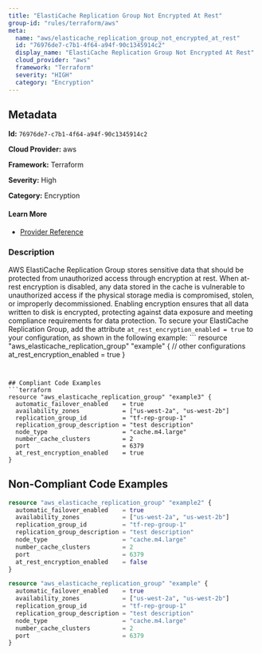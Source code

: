 ```yaml
---
title: "ElastiCache Replication Group Not Encrypted At Rest"
group-id: "rules/terraform/aws"
meta:
  name: "aws/elasticache_replication_group_not_encrypted_at_rest"
  id: "76976de7-c7b1-4f64-a94f-90c1345914c2"
  display_name: "ElastiCache Replication Group Not Encrypted At Rest"
  cloud_provider: "aws"
  framework: "Terraform"
  severity: "HIGH"
  category: "Encryption"
---
```

## Metadata

**Id:** `76976de7-c7b1-4f64-a94f-90c1345914c2`

**Cloud Provider:** aws

**Framework:** Terraform

**Severity:** High

**Category:** Encryption

#### Learn More

 - [Provider Reference](https://registry.terraform.io/providers/hashicorp/aws/latest/docs/resources/elasticache_replication_group#at_rest_encryption_enabled)

### Description

 AWS ElastiCache Replication Group stores sensitive data that should be protected from unauthorized access through encryption at rest. When at-rest encryption is disabled, any data stored in the cache is vulnerable to unauthorized access if the physical storage media is compromised, stolen, or improperly decommissioned. Enabling encryption ensures that all data written to disk is encrypted, protecting against data exposure and meeting compliance requirements for data protection. To secure your ElastiCache Replication Group, add the attribute `at_rest_encryption_enabled = true` to your configuration, as shown in the following example: ```
resource "aws_elasticache_replication_group" "example" {
  // other configurations
  at_rest_encryption_enabled = true
}
```


## Compliant Code Examples
```terraform
resource "aws_elasticache_replication_group" "example3" {
  automatic_failover_enabled    = true
  availability_zones            = ["us-west-2a", "us-west-2b"]
  replication_group_id          = "tf-rep-group-1"
  replication_group_description = "test description"
  node_type                     = "cache.m4.large"
  number_cache_clusters         = 2
  port                          = 6379
  at_rest_encryption_enabled    = true
}

```
## Non-Compliant Code Examples
```terraform
resource "aws_elasticache_replication_group" "example2" {
  automatic_failover_enabled    = true
  availability_zones            = ["us-west-2a", "us-west-2b"]
  replication_group_id          = "tf-rep-group-1"
  replication_group_description = "test description"
  node_type                     = "cache.m4.large"
  number_cache_clusters         = 2
  port                          = 6379
  at_rest_encryption_enabled    = false
}

```

```terraform
resource "aws_elasticache_replication_group" "example" {
  automatic_failover_enabled    = true
  availability_zones            = ["us-west-2a", "us-west-2b"]
  replication_group_id          = "tf-rep-group-1"
  replication_group_description = "test description"
  node_type                     = "cache.m4.large"
  number_cache_clusters         = 2
  port                          = 6379
}

```